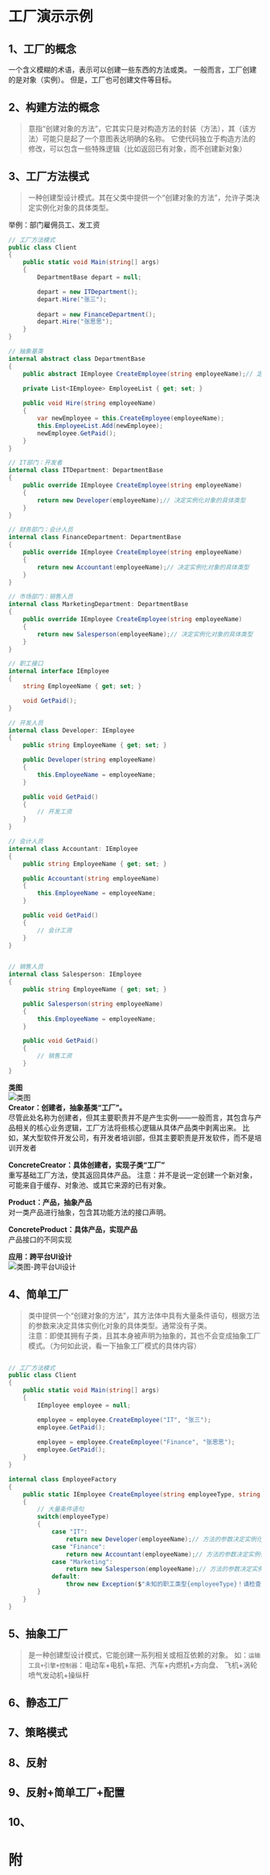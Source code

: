 # 工厂演示示例

## 1、工厂的概念
一个含义模糊的术语，表示可以创建一些东西的方法或类。
一般而言，工厂创建的是对象（实例）。
但是，工厂也可创建文件等目标。

## 2、构建方法的概念
> 意指“创建对象的方法”，它其实只是对构造方法的封装（方法），其（该方法）可能只是起了一个意图表达明确的名称。
它使代码独立于构造方法的修改，可以包含一些特殊逻辑（比如返回已有对象，而不创建新对象）

## 3、工厂方法模式
> 一种创建型设计模式。其在父类中提供一个“创建对象的方法”，允许子类决定实例化对象的具体类型。

举例：部门雇佣员工、发工资
``` c#
// 工厂方法模式
public class Client
{
	public static void Main(string[] args)
	{
		DepartmentBase depart = null;

		depart = new ITDepartment();
		depart.Hire("张三");
		
		depart = new FinanceDepartment();
		depart.Hire("张思思");
	}
}

// 抽象基类
internal abstract class DepartmentBase
{
	public abstract IEmployee CreateEmployee(string employeeName);// 定义创建对象的方法
	
	private List<IEmployee> EmployeeList { get; set; }

	public void Hire(string employeeName)
	{
		var newEmployee = this.CreateEmployee(employeeName);
		this.EmployeeList.Add(newEmployee);
		newEmployee.GetPaid();
	}
}

// IT部门：开发者
internal class ITDepartment: DepartmentBase
{
	public override IEmployee CreateEmployee(string employeeName)
	{
		return new Developer(employeeName);// 决定实例化对象的具体类型
	}
}

// 财务部门：会计人员
internal class FinanceDepartment: DepartmentBase
{
	public override IEmployee CreateEmployee(string employeeName)
	{
		return new Accountant(employeeName);// 决定实例化对象的具体类型
	}
}

// 市场部门：销售人员
internal class MarketingDepartment: DepartmentBase
{
	public override IEmployee CreateEmployee(string employeeName)
	{
		return new Salesperson(employeeName);// 决定实例化对象的具体类型
	}
}

// 职工接口
internal interface IEmployee
{
	string EmployeeName { get; set; }

	void GetPaid();
}

// 开发人员
internal class Developer: IEmployee
{
	public string EmployeeName { get; set; }

	public Developer(string employeeName)
	{
		this.EmployeeName = employeeName;
	}

	public void GetPaid()
	{
		// 开发工资
	}
}

// 会计人员
internal class Accountant: IEmployee
{
	public string EmployeeName { get; set; }

	public Accountant(string employeeName)
	{
		this.EmployeeName = employeeName;
	}

	public void GetPaid()
	{
		// 会计工资
	}
}


// 销售人员
internal class Salesperson: IEmployee
{
	public string EmployeeName { get; set; }

	public Salesperson(string employeeName)
	{
		this.EmployeeName = employeeName;
	}

	public void GetPaid()
	{
		// 销售工资
	}
}
```

**类图**  
![类图](.\\Resources\\Images\\工厂方法模式类图.png)  
**Creator：创建者，抽象基类“工厂”。**  
尽管此处名称为创建者，但其主要职责并不是产生实例——一般而言，其包含与产品相关的核心业务逻辑，工厂方法将些核心逻辑从具体产品类中剥离出来。
比如，某大型软件开发公司，有开发者培训部，但其主要职责是开发软件，而不是培训开发者

**ConcreteCreator：具体创建者，实现子类“工厂”**  
重写基础工厂方法，使其返回具体产品。
注意：并不是说一定创建一个新对象，可能来自于缓存、对象池、或其它来源的已有对象。

**Product：产品，抽象产品**  
对一类产品进行抽象，包含其功能方法的接口声明。

**ConcreteProduct：具体产品，实现产品**  
产品接口的不同实现

**应用：跨平台UI设计**  
![类图-跨平台UI设计](.\\Resources\\Images\\工厂方法模式类图-应用-跨平台UI设计.png)  

## 4、简单工厂
> 类中提供一个“创建对象的方法”，其方法体中具有大量条件语句，根据方法的参数来决定具体实例化对象的具体类型。通常没有子类。  
> 注意：即使其拥有子类，且其本身被声明为抽象的，其也不会变成抽象工厂模式。（为何如此说，看一下抽象工厂模式的具体内容）

``` csharp

// 工厂方法模式
public class Client
{
	public static void Main(string[] args)
	{
		IEmployee employee = null;

		employee = employee.CreateEmployee("IT", "张三");
		employee.GetPaid();
		
		employee = employee.CreateEmployee("Finance", "张思思");
		employee.GetPaid();
	}
}

internal class EmployeeFactory
{
	public static IEmployee CreateEmployee(string employeeType, string employeeName)// “创建对象的方法”
	{
		// 大量条件语句
		switch(employeeType) 
		{
			case "IT":
				return new Developer(employeeName);// 方法的参数决定实例化对象的具体类型
			case "Finance":
				return new Accountant(employeeName);// 方法的参数决定实例化对象的具体类型
			case "Marketing":
				return new Salesperson(employeeName);// 方法的参数决定实例化对象的具体类型
			default:
				throw new Exception($"未知的职工类型{employeeType}！请检查");
		}
	}
}
```
## 5、抽象工厂
> 是一种创建型设计模式，它能创建一系列相关或相互依赖的对象。
> 如：`运输工具+引擎+控制器`：电动车+电机+车把、汽车+内燃机+方向盘、 飞机+涡轮喷气发动机+操纵杆

## 6、静态工厂

## 7、策略模式

## 8、反射

## 9、反射+简单工厂+配置

## 10、

# 附


